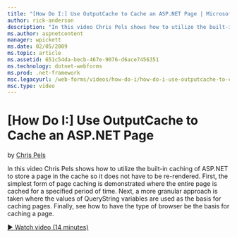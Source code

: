 ```yaml
---
title: "[How Do I:] Use OutputCache to Cache an ASP.NET Page | Microsoft Docs"
author: rick-anderson
description: "In this video Chris Pels shows how to utilize the built-in caching of ASP.NET to store a page in the cache so it does not have to be re-rendered. First, the..."
ms.author: aspnetcontent
manager: wpickett
ms.date: 02/05/2009
ms.topic: article
ms.assetid: 651c54da-becb-467e-9076-d6ace7456351
ms.technology: dotnet-webforms
ms.prod: .net-framework
msc.legacyurl: /web-forms/videos/how-do-i/how-do-i-use-outputcache-to-cache-an-aspnet-page
msc.type: video
---
```

[How Do I:] Use OutputCache to Cache an ASP.NET Page
====================
by [Chris Pels](https://twitter.com/chrispels)

In this video Chris Pels shows how to utilize the built-in caching of ASP.NET to store a page in the cache so it does not have to be re-rendered. First, the simplest form of page caching is demonstrated where the entire page is cached for a specified period of time. Next, a more granular approach is taken where the values of QueryString variables are used as the basis for caching pages. Finally, see how to have the type of browser be the basis for caching a page.

[&#9654; Watch video (14 minutes)](https://channel9.msdn.com/Blogs/ASP-NET-Site-Videos/how-do-i-use-outputcache-to-cache-an-aspnet-page)